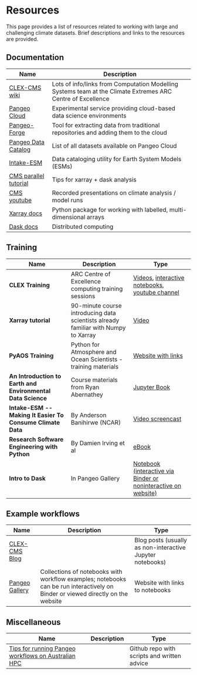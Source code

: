 # Resources

This page provides a list of resources related to working with large and challenging climate datasets. Brief descriptions and links to the resources are provided.

## Documentation

| Name | Description |
|-------|--------|
| [CLEX-CMS wiki](http://climate-cms.wikis.unsw.edu.au/Home) | Lots of info/links from Computation Modelling Systems team at the Climate Extremes ARC Centre of Excellence
| [Pangeo Cloud](https://pangeo.io/cloud.html) | Experimental service providing cloud-based data science environments
| [Pangeo-Forge](https://pangeo-forge.readthedocs.io/en/latest/) | Tool for extracting data from traditional repositories and adding them to the cloud
| [Pangeo Data Catalog](https://catalog.pangeo.io/browse/master/) | List of all datasets available on Pangeo Cloud
| [Intake-ESM](https://intake-esm.readthedocs.io/en/latest/)| Data cataloging utility for Earth System Models (ESMs)
| [CMS parallel tutorial](https://coecms-training.github.io/parallel/README.html) | Tips for xarray + dask analysis
| [CMS youtube](https://www.youtube.com/channel/UCSmoK6oWV9O0Hmyt9UdDNsQ) | Recorded presentations on climate analysis / model runs
| [Xarray docs](http://xarray.pydata.org/en/stable/)| Python package for working with labelled, multi-dimensional arrays
| [Dask docs](https://docs.dask.org/en/latest/)| Distributed computing

## Training
| Name | Description | Type |
|------|-------------|------|
|**CLEX Training** | ARC Centre of Excellence computing training sessions | [Videos](https://climateextremes.org.au/cms-videos/), [interactive notebooks](https://github.com/coecms-training), [youtube channel](https://www.youtube.com/user/COECSSCMS/videos)
**Xarray tutorial**	| 90-minute course introducing data scientists already familiar with Numpy to Xarray |	[Video](https://www.youtube.com/watch?v=a339Q5F48UQ)
|**PyAOS Training**	| Python for Atmosphere and Ocean Scientists - training materials	| [Website with links](https://protect-au.mimecast.com/s/s22CCmOxBVhgDqm9u9kXDJ?domain=pyaos.github.io/)
|**An Introduction to Earth and Environmental Data Science**	| Course materials from Ryan Abernathey	| [Jupyter Book](https://earth-env-data-science.github.io/intro)
| **Intake-ESM -- Making It Easier To Consume Climate Data**	| By Anderson Banihirwe (NCAR)	| [Video screencast](https://www.youtube.com/watch?v=zjjpByZ0nOk)
| **Research Software Engineering with Python** |	By Damien Irving et al	| [eBook](https://merely-useful.tech/py-rse/)
|**Intro to Dask** |	In Pangeo Gallery	| [Notebook (interactive via Binder or noninteractive on website)](https://gallery.pangeo.io/repos/pangeo-data/pangeo-tutorial-gallery/dask.html)

## Example workflows
| Name | Description | Type |
|------|-------------|------|
| [CLEX-CMS Blog](https://climate-cms.org) | | Blog posts (usually as non-interactive Jupyter notebooks) |
| [Pangeo Gallery](https://protect-au.mimecast.com/s/mbKuCoVzE9HgZm7QuoDaec?domain=gallery.pangeo.io/) | Collections of notebooks with workflow examples; notebooks can be run interactively on Binder or viewed directly on the website | Website with links to notebooks | 


## Miscellaneous
| Name | Description | Type |
|------|-------------|------|
| [Tips for running Pangeo workflows on Australian HPC](https://github.com/csiro-dcfp/pangeo_hpc) | | Github repo with scripts and written advice